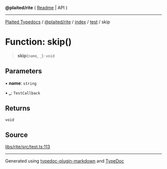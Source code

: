 **@plaited/rite** ( [Readme](../../../../README.md) \| API )

***

[Plaited Typedocs](../../../../../../modules.md) / [@plaited/rite](../../../../modules.md) / [index](../../../README.md) / [test](../README.md) / skip

# Function: skip()

> **skip**(`name`, `_`): `void`

## Parameters

▪ **name**: `string`

▪ **\_**: `TestCallback`

## Returns

`void`

## Source

[libs/rite/src/test.ts:113](https://github.com/plaited/plaited/blob/d85458a/libs/rite/src/test.ts#L113)

***

Generated using [typedoc-plugin-markdown](https://www.npmjs.com/package/typedoc-plugin-markdown) and [TypeDoc](https://typedoc.org/)
